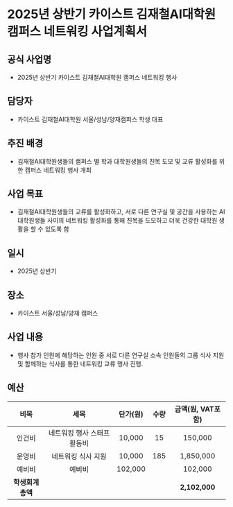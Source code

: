 2025년 상반기 카이스트 김재철AI대학원 캠퍼스 네트워킹 사업계획서
===

## 공식 사업명
- 2025년 상반기 카이스트 김재철AI대학원 캠퍼스 네트워킹 행사
 
## 담당자
- 카이스트 김재철AI대학원 서울/성남/양재캠퍼스 학생 대표

## 추진 배경
- 김재철AI대학원생들의 캠퍼스 별 학과 대학원생들의 친목 도모 및 교류 활성화를 위한 캠퍼스 네트워킹 행사 개최

## 사업 목표
- 김재철AI대학원생들의 교류를 활성화하고, 서로 다른 연구실 및 공간을 사용하는 AI대학원생들 사이의 네트워킹 활성화를 통해 친목을 도모하고 더욱 건강한 대학원 생활을 할 수 있도록 함

## 일시
- 2025년 상반기

## 장소
- 카이스트 서울/성남/양재 캠퍼스
 
## 사업 내용
- 행사 참가 인원에 해당하는 인원 중 서로 다른 연구실 소속 인원들의 그룹 식사 지원 및 함께하는 식사를 통한 네트워킹 교류 행사 진행.


## 예산
| 비목       | 세목        | 단가(원)     | 수량  | 금액(원, VAT포함) |
|:--------:|:---------:|:---------:|:---:|:------------:|
|인건비| 네트워킹 행사 스태프 활동비 |	10,000|	15|	150,000|
|운영비|	네트워킹 식사 지원 |	10,000|	185|	1,850,000|
|예비비|	예비비 |	102,000|	|	102,000|
|  **학생회계 총액** |           |           |     | **2,102,000**   |




